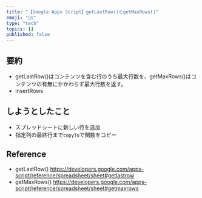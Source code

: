 ```yaml
---
title: "【Google Apps Script】getLastRow()とgetMaxRows()"
emoji: "🙆‍♀️"
type: "tech"
topics: []
published: false
---
```


## 要約
- getLastRow()はコンテンツを含む行のうち最大行数を、getMaxRows()はコンテンツの有無にかかわらず最大行数を返す。
- insertRows


## しようとしたこと
- スプレッドシートに新しい行を追加
- 指定列の最終行まで`copyTo`で関数をコピー


## Reference
- getLastRow() 
https://developers.google.com/apps-script/reference/spreadsheet/sheet#getlastrow
- getMaxRows() 
https://developers.google.com/apps-script/reference/spreadsheet/sheet#getmaxrows